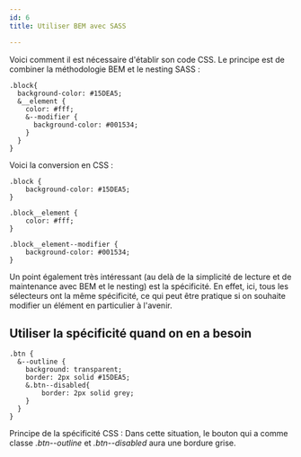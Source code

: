 ```yaml
---
id: 6
title: Utiliser BEM avec SASS

---
```

Voici comment il est nécessaire d'établir son code CSS. Le principe est de combiner la méthodologie BEM et le nesting SASS :

    .block{
      background-color: #15DEA5;
      &__element {
      	color: #fff;
        &--modifier {
          background-color: #001534;
        }
      }
    }

Voici la conversion en CSS :

    .block {
    	background-color: #15DEA5;
    }
    
    .block__element {
    	color: #fff;
    }
    
    .block__element--modifier {
    	background-color: #001534;
    }

Un point également très intéressant (au delà de la simplicité de lecture et de maintenance avec BEM et le nesting) est la spécificité. En effet, ici, tous les sélecteurs ont la même spécificité, ce qui peut être pratique si on souhaite modifier un élément en particulier à l'avenir.

## Utiliser la spécificité quand on en a besoin

    .btn {
      &--outline {
        background: transparent;
        border: 2px solid #15DEA5;
        &.btn--disabled{
        	border: 2px solid grey;
        }
      }
    }

Principe de la spécificité CSS : Dans cette situation, le bouton qui a comme classe _.btn--outline_ et _.btn--disabled_ aura une bordure grise.